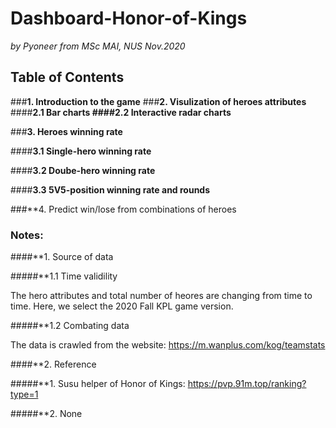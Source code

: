# Dashboard-Honor-of-Kings
_by Pyoneer from MSc MAI, NUS_
_Nov.2020_

## Table of Contents
###**1. Introduction to the game**
###**2. Visulization of heroes attributes**
####**2.1 Bar charts
####2.2 Interactive radar charts**

###**3. Heroes winning rate**

####**3.1 Single-hero winning rate**
  
####**3.2 Doube-hero winning rate**
  
####**3.3 5V5-position winning rate and rounds**
  
###**4. Predict win/lose from combinations of heroes

### Notes:
####**1. Source of data

#####**1.1 Time validility
  
  The hero attributes and total number of heores are changing from time to time. Here, we select the 2020 Fall KPL game version.
  
#####**1.2 Combating data
  
  The data is crawled from the website: https://m.wanplus.com/kog/teamstats
  
####**2. Reference

#####**1. Susu helper of Honor of Kings: https://pvp.91m.top/ranking?type=1
  
#####**2. None
